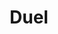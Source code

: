 ---
title: "Duel"
year: 1971
rating: 4
stars: "★★★★"
liked: true
rewatched: true
permalink: "duel"
watched_on: 2025-09-28
---